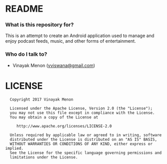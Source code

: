 # README #

### What is this repository for? ###

This is an attempt to create an Android application used to manage and enjoy podcast feeds, music, and other forms of entertainment.

### Who do I talk to? ###

* Vinayak Menon (vviswana@gmail.com)

# LICENSE #
      Copyright 2017 Vinayak Menon

      Licensed under the Apache License, Version 2.0 (the "License");
      you may not use this file except in compliance with the License.
      You may obtain a copy of the License at

         http://www.apache.org/licenses/LICENSE-2.0

      Unless required by applicable law or agreed to in writing, software
      distributed under the License is distributed on an "AS IS" BASIS,
      WITHOUT WARRANTIES OR CONDITIONS OF ANY KIND, either express or implied.
      See the License for the specific language governing permissions and
      limitations under the License.
